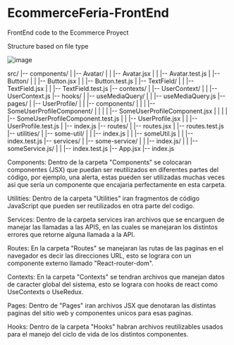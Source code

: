 # EcommerceFeria-FrontEnd
FrontEnd code to the Ecommerce Proyect

Structure based on file type

![image](https://github.com/Ariel-r03/EcommerceFeria-FrontEnd/assets/66917994/61e05866-efef-4af8-8a75-6ce1df96225b)


src/
|-- components/
|   |-- Avatar/
|   |   |-- Avatar.jsx
|   |   |-- Avatar.test.js
|   |-- Button/
|   |   |-- Button.jsx
|   |   |-- Button.test.js
|   |-- TextField/
|   |   |-- TextField.jsx
|   |   |-- TextField.test.js
|-- contexts/
|   |-- UserContext/
|   |   |-- UserContext.js
|-- hooks/
|   |-- useMediaQuery/
|   |   |-- useMediaQuery.js
|-- pages/
|   |-- UserProfile/
|   |   |-- components/
|   |   |   |-- SomeUserProfileComponent/
|   |   |   |   |-- SomeUserProfileComponent.jsx
|   |   |   |   |-- SomeUserProfileComponent.test.js
|   |   |-- UserProfile.jsx
|   |   |-- UserProfile.test.js
|   |-- index.js
|-- routes/
|   |-- routes.jsx
|   |-- routes.test.js
|-- utilities/
|   |-- some-util/
|   |   |-- index.js
|   |   |-- someUtil.js
|   |   |-- index.test.js
|-- services/
|   |-- some-service/
|   |   |-- index.js/
|   |   |-- someService.js/
|   |   |-- index.test.js
|-- App.jsx
|-- index.js

Components: Dentro de la carpeta "Components" se colocaran componentes (JSX) que puedan ser reutilizados en diferentes partes del código, por ejemplo,
una alerta, estas pueden ser utilizadas muchas veces asi que sería un componente que encajaria perfectamente en esta carpeta.

Utilities: Dentro de la carpeta "Utilities" iran fragmentos de código JavaScript que pueden ser reutilizados en otra parte del codigo.

Services: Dentro de la carpeta services iran archivos que se encarguen de manejar las llamadas a las APIS, en las cuales se manejaran los distintos errores que retorne alguna llamada a la API.

Routes: En la carpeta "Routes" se manejaran las rutas de las paginas en el navegador es decir las direcciones URL, esto se lograra con un componente externo llamado "React-router-dom".

Contexts: En la carpeta "Contexts" se tendran archivos que manejan datos de caracter global del sistema, esto se lograra con hooks de react como UseContexts o UseRedux.

Pages: Dentro de "Pages" iran archivos JSX que denotaran las distintas paginas del sitio web y componentes unicos para esas paginas.

Hooks: Dentro de la carpeta "Hooks" habran archivos reutilizables usados para el manejo del ciclo de vida de los distintos componentes.

